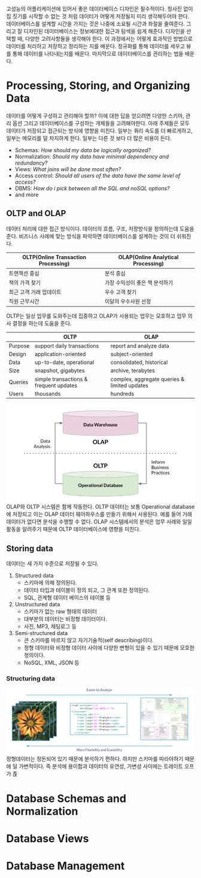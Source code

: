  고성능의 어플리케이션에 있어서 좋은 데이터베이스 디자인은 필수적이다. 청사진 없이 집 짓기를 시작할 수 없는 것 처럼 데이터가 어떻게 저장될지 미리 생각해두어야 한다. 데이터베이스를 설계할 시간을 가지는 것은 나중에 소요될 시간과 좌절을 줄여준다. 그리고 잘 디자인된 데이터베이스는 정보에대한 접근과 탐색을 쉽게 해준다. 디자인을 선택할 때, 다양한 고려사항들을 생각해야 한다. 이 과정에서는 어떻게 효과적인 방법으로 데이터를 처리하고 저장하고 정리하는 지를 배운다. 정규화를 통해 데이터를 세우고 뷰를 통해 데이터를 나타내는지를 배운다. 마지막으로 데이터베이스를 관리하는 법을 배운다.

# Processing, Storing, and Organizing Data
데이터를 어떻게 구성하고 관리해야 할까? 이에 대한 답을 얻으려면 다양한 스키마, 관리 옵션 그리고 데이터베이스를 구성하는 개체들을 고려해야한다. 아래 주제들은 모두 데이터가 저장되고 접근되는 방식에 영향을 미친다. 일부는 쿼리 속도를 더 빠르게하고, 일부는 메모리를 덜  차지하게 한다. 일부는 다른 것 보다 더 많은 비용이 든다.
- Schemas: *How should my data be logically organized?*
- Normalization: *Should my data have minimal dependency and redundancy?*
- Views: *What joins will be done most often?*
- Access control: *Should all users of the data have the same level of access?*
- DBMS: *How do i pick between all the SQL and noSQL options?*
- and more

## OLTP and OLAP
데이터 처리에 대한 접근 방식이다. 데이터의 흐름, 구조, 저장방식을 정의하는데 도움을 준다. 비즈니스 사례에 맞는 방식을 파악하면 데이터베이스를 설계하는 것이 더 쉬워진다. 

| OLTP(Online Transaction Processing) | OLAP(Online Analytical Processing) |
| ----------------------------------- | ---------------------------------- |
| 트랜잭션 중심                       | 분석 중심                          |
| 책의 가격 찾기                      | 가장 수익성이 좋은 책 분석하기     |
| 최근 고객 거래 업데이트             | 우수 고객 찾기                     |
| 직원 근무시간                       | 이달의 우수사원 선정               |
OLTP는 일상 업무를 도와주는데 집중하고 OLAP가 사용되는 업무는 모호하고 업무 의사 결정을 하는데 도움을 준다.

|         | OLTP                                   | OLAP                                         |
| ------- | -------------------------------------- | -------------------------------------------- |
| Purpose | support daily transactions             | report and analyze data                      |
| Design  | application-oriented                   | subject-oriented                             |
| Data    | up-to-date, operational                | consolidated, historical                     |
| Size    | snapshot, gigabytes                    | archive, terabytes                           |
| Queries | simple transactions & frequent updates | complex, aggregate queries & limited updates |
| Users   | thousands                              | hundreds                                     | 

![](images/Pasted%20image%2020221207231952.png)
OLAP와 OLTP 시스템은 함께 작동한다. OLTP 데이터는 보통 Operational database에 저장되고 이는 OLAP 데이터 웨어하우스를 만들기 위해서 사용된다. 
예를 들어 거래 데이터가 없다면 분석을 수행할 수 없다. OLAP 시스템에서의 분석은 업무 사례와 일일 활동을 알려주기 때문에 OLTP 데이터베이스에 영향을 미친다.

## Storing data
데이터는 세 가지 수준으로 저장될 수 있다.  
1. Structured data
	- 스키마에 의해 정의된다.
	- 데이터 타입과 테이블이 정의 되고, 그 관계 또한 정의된다. 
	- SQL, 관계형 데이터 베이스의 테이블 등
2. Unstructured data
	- 스키마가 없는 raw 형태의 데이터
	- 대부분의 데이터는 비정형 데이터이다.
	- 사진, MP3, 채팅로그 등
3. Semi-structured data
	- 큰 스키마를 따르지 않고 자기기술적(self describing)이다.
	- 정형 데이터와 비정형 데이터 사이에 다양한 변형이 있을 수 있기 때문에 모호한 정의이다.
	- NoSQL, XML, JSON 등

### Structuring data
![](images/Pasted%20image%2020221208115140.png)
정형데이터는 정돈되어 있기 때문에 분석하기 편하다. 하지만 스키마를 따라야하기 때문에 덜 가변적이다. 즉 분석에 용이함과 데이터의 유연성, 가변성 사이에는 트레이트 오프가 졵


# Database Schemas and Normalization

# Database Views

# Database Management